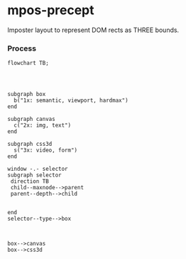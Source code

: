 # mpos-precept
Imposter layout to represent DOM rects as THREE bounds.

### Process
```mermaid
flowchart TB;




subgraph box
  b("1x: semantic, viewport, hardmax")
end

subgraph canvas
  c("2x: img, text")
end

subgraph css3d
  s("3x: video, form")
end

window -.- selector
subgraph selector
 direction TB
 child--maxnode-->parent
 parent--depth-->child


end
selector--type-->box



box-->canvas
box-->css3d

```
